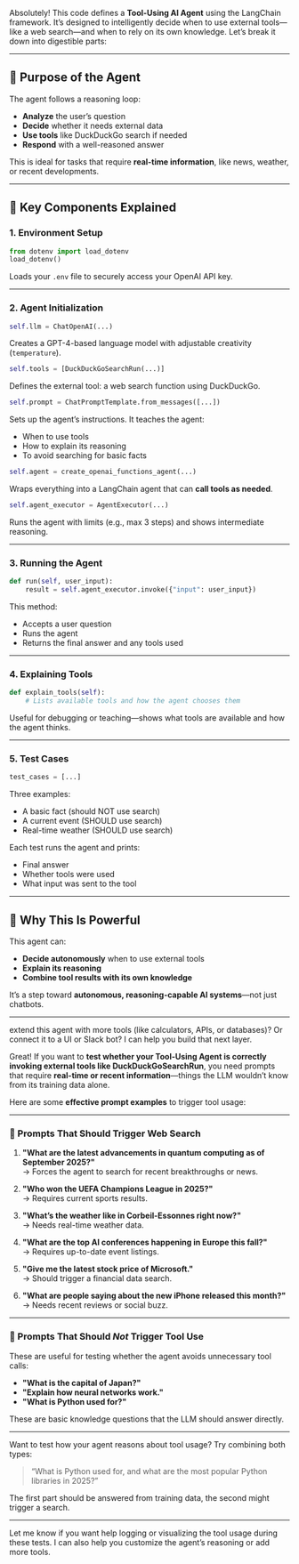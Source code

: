Absolutely! This code defines a **Tool-Using AI Agent** using the LangChain framework. It’s designed to intelligently decide when to use external tools—like a web search—and when to rely on its own knowledge. Let’s break it down into digestible parts:

---

## 🧠 Purpose of the Agent

The agent follows a reasoning loop:
- **Analyze** the user’s question
- **Decide** whether it needs external data
- **Use tools** like DuckDuckGo search if needed
- **Respond** with a well-reasoned answer

This is ideal for tasks that require **real-time information**, like news, weather, or recent developments.

---

## 🔧 Key Components Explained

### 1. **Environment Setup**
```python
from dotenv import load_dotenv
load_dotenv()
```
Loads your `.env` file to securely access your OpenAI API key.

---

### 2. **Agent Initialization**
```python
self.llm = ChatOpenAI(...)
```
Creates a GPT-4-based language model with adjustable creativity (`temperature`).

```python
self.tools = [DuckDuckGoSearchRun(...)]
```
Defines the external tool: a web search function using DuckDuckGo.

```python
self.prompt = ChatPromptTemplate.from_messages([...])
```
Sets up the agent’s instructions. It teaches the agent:
- When to use tools
- How to explain its reasoning
- To avoid searching for basic facts

```python
self.agent = create_openai_functions_agent(...)
```
Wraps everything into a LangChain agent that can **call tools as needed**.

```python
self.agent_executor = AgentExecutor(...)
```
Runs the agent with limits (e.g., max 3 steps) and shows intermediate reasoning.

---

### 3. **Running the Agent**
```python
def run(self, user_input):
    result = self.agent_executor.invoke({"input": user_input})
```
This method:
- Accepts a user question
- Runs the agent
- Returns the final answer and any tools used

---

### 4. **Explaining Tools**
```python
def explain_tools(self):
    # Lists available tools and how the agent chooses them
```
Useful for debugging or teaching—shows what tools are available and how the agent thinks.

---

### 5. **Test Cases**
```python
test_cases = [...]
```
Three examples:
- A basic fact (should NOT use search)
- A current event (SHOULD use search)
- Real-time weather (SHOULD use search)

Each test runs the agent and prints:
- Final answer
- Whether tools were used
- What input was sent to the tool

---

## 🧩 Why This Is Powerful

This agent can:
- **Decide autonomously** when to use external tools
- **Explain its reasoning**
- **Combine tool results with its own knowledge**

It’s a step toward **autonomous, reasoning-capable AI systems**—not just chatbots.

---

 extend this agent with more tools (like calculators, APIs, or databases)? Or connect it to a UI or Slack bot? I can help you build that next layer.

 Great! If you want to **test whether your Tool-Using Agent is correctly invoking external tools like DuckDuckGoSearchRun**, you need prompts that require **real-time or recent information**—things the LLM wouldn’t know from its training data alone.

Here are some **effective prompt examples** to trigger tool usage:

---

### 🧪 Prompts That Should Trigger Web Search

1. **"What are the latest advancements in quantum computing as of September 2025?"**  
   → Forces the agent to search for recent breakthroughs or news.

2. **"Who won the UEFA Champions League in 2025?"**  
   → Requires current sports results.

3. **"What’s the weather like in Corbeil-Essonnes right now?"**  
   → Needs real-time weather data.

4. **"What are the top AI conferences happening in Europe this fall?"**  
   → Requires up-to-date event listings.

5. **"Give me the latest stock price of Microsoft."**  
   → Should trigger a financial data search.

6. **"What are people saying about the new iPhone released this month?"**  
   → Needs recent reviews or social buzz.

---

### 🧠 Prompts That Should *Not* Trigger Tool Use

These are useful for testing whether the agent avoids unnecessary tool calls:

- **"What is the capital of Japan?"**
- **"Explain how neural networks work."**
- **"What is Python used for?"**

These are basic knowledge questions that the LLM should answer directly.

---

Want to test how your agent reasons about tool usage? Try combining both types:

> “What is Python used for, and what are the most popular Python libraries in 2025?”

The first part should be answered from training data, the second might trigger a search.

---

Let me know if you want help logging or visualizing the tool usage during these tests. I can also help you customize the agent’s reasoning or add more tools.